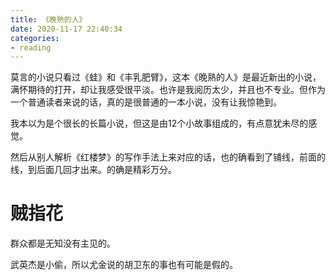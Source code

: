 ```yaml
---
title: 《晚熟的人》
date: 2020-11-17 22:40:34
categories: 
- reading
---
```


莫言的小说只看过《蛙》和《丰乳肥臂》，这本《晚熟的人》是最近新出的小说，满怀期待的打开，却让我感受很平淡。也许是我阅历太少，并且也不专业。但作为一个普通读者来说的话，真的是很普通的一本小说，没有让我惊艳到。

我本以为是个很长的长篇小说，但这是由12个小故事组成的，有点意犹未尽的感觉。

然后从别人解析《红楼梦》的写作手法上来对应的话，也的确看到了铺线，前面的线，到后面几回才出来。的确是精彩万分。

# 贼指花

群众都是无知没有主见的。

武英杰是小偷，所以尤金说的胡卫东的事也有可能是假的。
